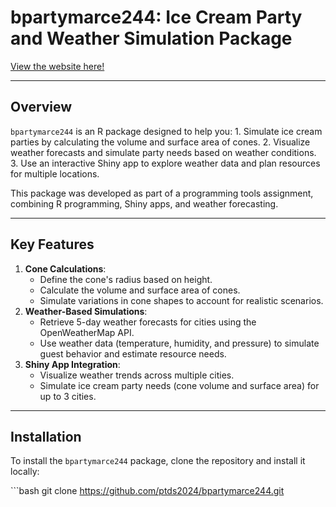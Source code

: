 # bpartymarce244: Ice Cream Party and Weather Simulation Package

[View the website here!](https://ptds2024.github.io/bpartymarce244)

------------------------------------------------------------------------

## Overview

`bpartymarce244` is an R package designed to help you: 1. Simulate ice cream parties by calculating the volume and surface area of cones. 2. Visualize weather forecasts and simulate party needs based on weather conditions. 3. Use an interactive Shiny app to explore weather data and plan resources for multiple locations.

This package was developed as part of a programming tools assignment, combining R programming, Shiny apps, and weather forecasting.

------------------------------------------------------------------------

## Key Features

1.  **Cone Calculations**:
    -   Define the cone's radius based on height.
    -   Calculate the volume and surface area of cones.
    -   Simulate variations in cone shapes to account for realistic scenarios.
2.  **Weather-Based Simulations**:
    -   Retrieve 5-day weather forecasts for cities using the OpenWeatherMap API.
    -   Use weather data (temperature, humidity, and pressure) to simulate guest behavior and estimate resource needs.
3.  **Shiny App Integration**:
    -   Visualize weather trends across multiple cities.
    -   Simulate ice cream party needs (cone volume and surface area) for up to 3 cities.

------------------------------------------------------------------------

## Installation

To install the `bpartymarce244` package, clone the repository and install it locally:

\`\`\`bash git clone <https://github.com/ptds2024/bpartymarce244.git>
